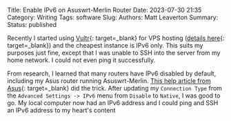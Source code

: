 Title: Enable IPv6 on Asuswrt-Merlin Router
Date: 2023-07-30 21:35
Category: Writing
Tags: software
Slug:
Authors: Matt Leaverton
Summary:
Status: published

Recently I started using [Vultr](https://www.vultr.com/){: target=_blank} for VPS hosting ([details here]({filename}vultr-for-vps.md){: target=_blank})
and the cheapest instance is IPv6 only. This suits my purposes just fine, except that I was unable to SSH into the 
server from my home network. I could not even ping it successfully.

From research, I learned that many routers have IPv6 disabled by default, including my Asus router running Asuswrt-Merlin.
[This help article from Asus](https://www.asus.com/support/FAQ/113990/){: target=_blank} did the trick. After updating my
`Connection Type` from the `Advanced Settings -> IPv6` menu from `Disable` to `Native`, I was good to go. My local computer
now had an IPv6 address and I could ping and SSH an IPv6 address to my heart's content

